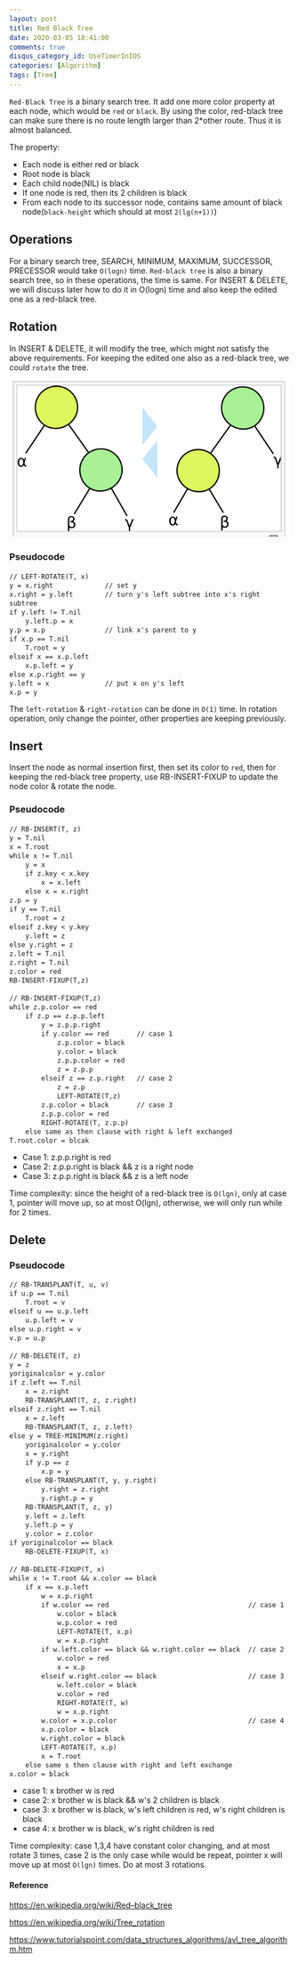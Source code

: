 ```yaml
---
layout: post
title: Red Black Tree
date: 2020-03-05 18:41:00
comments: true
disqus_category_id: UseTimerInIOS
categories: [Algorithm]
tags: [Tree]
---
```


`Red-Black Tree` is a binary search tree. It add one more color property at each node, which would be `red` or `black`. By using the color, red-black tree can make sure there is no route length larger than 2*other route. Thus it is almost balanced.

The property:

- Each node is either red or black
- Root node is black
- Each child node(NIL) is black
- If one node is red, then its 2 children is black
- From each node to its successor node, contains same amount of black node(`black-height` which should at most `2(lg(n+1))`)

## Operations

For a binary search tree, SEARCH, MINIMUM, MAXIMUM, SUCCESSOR, PRECESSOR would take `O(logn)` time. `Red-black tree` is also a binary search tree, so in these operations, the time is same. For INSERT & DELETE, we will discuss later how to do it in O(logn) time and also keep the edited one as a red-black tree.

## Rotation

In INSERT & DELETE, it will modify the tree, which might not satisfy the above requirements. For keeping the edited one also as a red-black tree, we could `rotate` the tree.

![tree_rotation](/images/2020-03-05-Red-Black-Tree/tree_rotation.png)

### Pseudocode

```
// LEFT-ROTATE(T, x)
y = x.right  			// set y
x.right = y.left		// turn y's left subtree into x's right subtree
if y.left != T.nil
	y.left.p = x
y.p = x.p				// link x's parent to y
if x.p == T.nil
	T.root = y
elseif x == x.p.left
	x.p.left = y
else x.p.right == y
y.left = x				// put x on y's left
x.p = y
```

The `left-rotation` & `right-rotation` can be done in `O(1)` time. In rotation operation, only change the pointer, other properties are keeping previously.

## Insert

Insert the node as normal insertion first, then set its color to `red`, then for keeping the red-black tree property, use RB-INSERT-FIXUP to update the node color & rotate the node.

### Pseudocode

```
// RB-INSERT(T, z)
y = T.nil
x = T.root
while x != T.nil
	y = x
	if z.key < x.key
		x = x.left
	else x = x.right
z.p = y
if y == T.nil
	T.root = z
elseif z.key < y.key
	y.left = z
else y.right = z
z.left = T.nil
z.right = T.nil
z.color = red
RB-INSERT-FIXUP(T,z)

// RB-INSERT-FIXUP(T,z)
while z.p.color == red
	if z.p == z.p.p.left
		y = z.p.p.right
		if y.color == red 		// case 1
			z.p.color = black
			y.color = black
			z.p.p.color = red
			z = z.p.p
		elseif z == z.p.right	// case 2
			z = z.p
			LEFT-ROTATE(T,z)
		z.p.color = black		// case 3
		z.p.p.color = red
		RIGHT-ROTATE(T, z.p.p)
	else same as then clause with right & left exchanged
T.root.color = blcak
```

- Case 1: z.p.p.right is red
- Case 2: z.p.p.right is black && z is a right node
- Case 3: z.p.p.right is black && z is a left node

Time complexity: since the height of a red-black tree is `O(lgn)`, only at case 1, pointer will move up, so at most O(lgn), otherwise, we will only run while for 2 times.

## Delete

### Pseudocode

```
// RB-TRANSPLANT(T, u, v)
if u.p == T.nil
	T.root = v
elseif u == u.p.left
	u.p.left = v
else u.p.right = v
v.p = u.p

// RB-DELETE(T, z)
y = z
yoriginalcolor = y.color
if z.left == T.nil
	x = z.right
	RB-TRANSPLANT(T, z, z.right)
elseif z.right == T.nil
	x = z.left
	RB-TRANSPLANT(T, z, z.left)
else y = TREE-MINIMUM(z.right)
	yoriginalcolor = y.color
	x = y.right
	if y.p == z
		x.p = y
	else RB-TRANSPLANT(T, y, y.right)
		y.right = z.right
		y.right.p = y
	RB-TRANSPLANT(T, z, y)
	y.left = z.left
	y.left.p = y
	y.color = z.color
if yoriginalcolor == black
	RB-DELETE-FIXUP(T, x)

// RB-DELETE-FIXUP(T, x)
while x != T.root && x.color == black
	if x == x.p.left
		w = x.p.right
		if w.color == red									// case 1
			w.color = black
			w.p.color = red
			LEFT-ROTATE(T, x.p)
			w = x.p.right
		if w.left.color == black && w.right.color == black	// case 2
			w.color = red
			x = x.p
		elseif w.right.color == black						// case 3
			w.left.color = black
			w.color = red
			RIGHT-ROTATE(T, w)
			w = x.p.right
		w.color = x.p.color									// case 4
		x.p.color = black
		w.right.color = black
		LEFT-ROTATE(T, x.p)
		x = T.root
	else same s then clause with right and left exchange
x.color = black
```

- case 1: x brother w is red
- case 2: x brother w is black && w's 2 children is black
- case 3: x brother w is black, w's left children is red, w's right children is black
- case 4: x brother w is black, w's right children is red

Time complexity: case 1,3,4 have constant color changing, and at most rotate 3 times, case 2 is the only case while would be repeat, pointer x will move up at most `O(lgn)` times. Do at most 3 rotations. 

#### Reference

https://en.wikipedia.org/wiki/Red–black_tree

https://en.wikipedia.org/wiki/Tree_rotation

https://www.tutorialspoint.com/data_structures_algorithms/avl_tree_algorithm.htm
